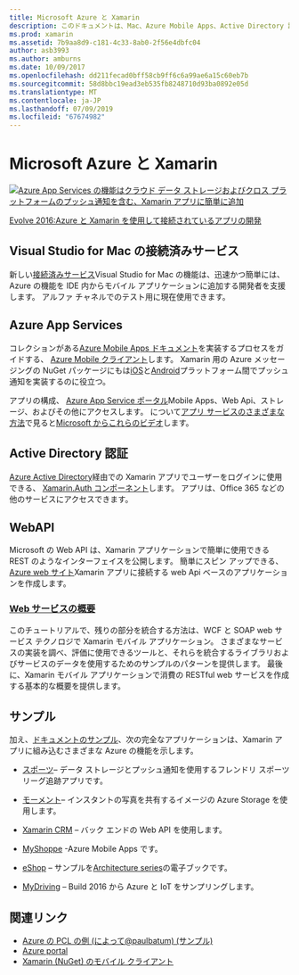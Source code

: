 ```yaml
---
title: Microsoft Azure と Xamarin
description: このドキュメントは、Mac、Azure Mobile Apps、Active Directory 認証、および web Api 用の Visual studio 接続済みサービスに関するドキュメントをリンクしています。
ms.prod: xamarin
ms.assetid: 7b9aa8d9-c181-4c33-8ab0-2f56e4dbfc04
author: asb3993
ms.author: amburns
ms.date: 10/09/2017
ms.openlocfilehash: dd211fecad0bff58cb9ff6c6a99ae6a15c60eb7b
ms.sourcegitcommit: 58d8bbc19ead3eb535fb8248710d93ba0892e05d
ms.translationtype: MT
ms.contentlocale: ja-JP
ms.lasthandoff: 07/09/2019
ms.locfileid: "67674982"
---
```

# <a name="microsoft-azure-and-xamarin"></a>Microsoft Azure と Xamarin

[![](images/evolve-mikej-azure-sml.png "Azure App Services の機能はクラウド データ ストレージおよびクロス プラットフォームのプッシュ通知を含む、Xamarin アプリに簡単に追加")](https://evolve.xamarin.com/session/56ec886fde91c6253c277bc6)

[Evolve 2016:Azure と Xamarin を使用して接続されているアプリの開発](https://evolve.xamarin.com/session/56ec886fde91c6253c277bc6)

## <a name="connected-services-in-visual-studio-for-mac"></a>Visual Studio for Mac の接続済みサービス

新しい[接続済みサービス](connected-services.md)Visual Studio for Mac の機能は、迅速かつ簡単には、Azure の機能を IDE 内からモバイル アプリケーションに追加する開発者を支援します。 アルファ チャネルでのテスト用に現在使用できます。

## <a name="azure-app-services"></a>Azure App Services

コレクションがある[Azure Mobile Apps ドキュメント](~/cross-platform/data-cloud/mobile-apps.md)を実装するプロセスをガイドする、 [Azure Mobile クライアント](https://www.nuget.org/packages/Microsoft.Azure.Mobile.Client/)します。
Xamarin 用の Azure メッセージングの NuGet パッケージにもは[iOS](https://www.nuget.org/packages/Xamarin.Azure.NotificationHubs.iOS/)と[Android](https://www.nuget.org/packages/Xamarin.Azure.NotificationHubs.Android/)プラットフォーム間でプッシュ通知を実装するのに役立つ。

アプリの構成、 [Azure App Service ポータル](https://portal.azure.com/)Mobile Apps、Web Api、ストレージ、およびその他にアクセスします。 について[アプリ サービスのさまざまな方法](https://azure.microsoft.com/updates/whats-new-with-azure-app-service/)で見ると[Microsoft からこれらのビデオ](https://azure.microsoft.com/campaigns/azure-march-announcement/)します。

## <a name="active-directory-authentication"></a>Active Directory 認証

[Azure Active Directory](~/cross-platform/data-cloud/active-directory/index.md)経由での Xamarin アプリでユーザーをログインに使用できる、 [Xamarin.Auth コンポーネント](https://www.nuget.org/packages/Xamarin.Auth/)します。
アプリは、Office 365 などの他のサービスにアクセスできます。

## <a name="webapi"></a>WebAPI

Microsoft の Web API は、Xamarin アプリケーションで簡単に使用できる REST のようなインターフェイスを公開します。
簡単にスピン アップできる、 [Azure web サイト](https://trywebsites.azurewebsites.net/)Xamarin アプリに接続する web Api ベースのアプリケーションを作成します。


###  <a name="introduction-to-web-servicescross-platformdata-cloudweb-servicesindexmd"></a>[Web サービスの概要](~/cross-platform/data-cloud/web-services/index.md)

このチュートリアルで、残りの部分を統合する方法は、WCF と SOAP web サービス テクノロジで Xamarin モバイル アプリケーション。 さまざまなサービスの実装を調べ、評価に使用できるツールと、それらを統合するライブラリおよびサービスのデータを使用するためのサンプルのパターンを提供します。 最後に、Xamarin モバイル アプリケーションで消費の RESTful web サービスを作成する基本的な概要を提供します。

## <a name="samples"></a>サンプル

加え、[ドキュメントのサンプル](https://github.com/xamarin/mobile-samples/tree/master/Azure)、次の完全なアプリケーションは、Xamarin アプリに組み込むさまざまな Azure の機能を示します。

- [スポーツ](https://github.com/xamarin/Sport)– データ ストレージとプッシュ通知を使用するフレンドリ スポーツ リーグ追跡アプリです。
- [モーメント](https://github.com/pierceboggan/Moments)– インスタントの写真を共有するイメージの Azure Storage を使用します。
- [Xamarin CRM](https://github.com/xamarin/app-crm) – バック エンドの Web API を使用します。
- [MyShoppe](https://github.com/jamesmontemagno/MyShoppe) -Azure Mobile Apps です。

- [eShop](https://github.com/dotnet-architecture/eShopOnContainers) – サンプルを[Architecture series](https://www.microsoft.com/net/learn/architecture)の電子ブックです。
- [MyDriving](https://azure.microsoft.com/campaigns/mydriving/) – Build 2016 から Azure と IoT をサンプリングします。


## <a name="related-links"></a>関連リンク

- [Azure の PCL の例 (によって@paulbatum) (サンプル)](https://github.com/paulbatum/mobile-services-xamarin-pcl)
- [Azure portal](https://azure.microsoft.com/)
- [Xamarin (NuGet) のモバイル クライアント](https://www.nuget.org/packages/Microsoft.Azure.Mobile.Client/)
